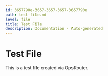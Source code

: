 ```yaml
---
id: 3657790e-3657-3657-3657-3657790e
path: test-file.md
level: file
title: Test File
description: Documentation - Auto-generated
---
```

# Test File

This is a test file created via OpsRouter.
